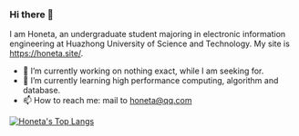 ### Hi there 👋

I am Honeta, an undergraduate student majoring in electronic information engineering at Huazhong University of Science and Technology. My site is https://honeta.site/.

- 🔭 I’m currently working on nothing exact, while I am seeking for.
- 🌱 I’m currently learning high performance computing, algorithm and database.
- 📫 How to reach me: mail to honeta@qq.com

[![Honeta's Top Langs](https://github-readme-stats.vercel.app/api/top-langs/?username=Honeta&count_private=true&exclude_repo=honeta.site,husthxj.top&layout=compact)](https://github.com/anuraghazra/github-readme-stats)
